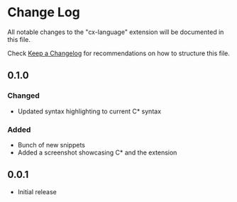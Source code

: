 # Change Log

All notable changes to the "cx-language" extension will be documented in this file.

Check [Keep a Changelog](http://keepachangelog.com/) for recommendations on how to structure this file.

## 0.1.0
### Changed
- Updated syntax highlighting to current C* syntax

### Added
- Bunch of new snippets
- Added a screenshot showcasing C* and the extension

## 0.0.1
- Initial release
